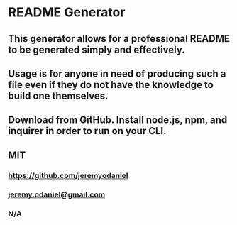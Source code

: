 
  # README Generator

  ## This generator allows for a professional README to be generated simply and effectively.

  ## Usage is for anyone in need of producing such a file even if they do not have the knowledge to build one themselves.

  ## Download from GitHub. Install node.js, npm, and inquirer in order to run on your CLI.

  ## MIT

  ### https://github.com/jeremyodaniel

  ### jeremy.odaniel@gmail.com

  ### N/A

